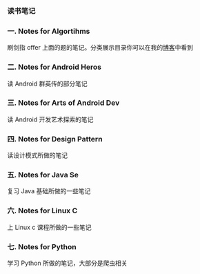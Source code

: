### 读书笔记

### 一. Notes for Algortihms

刷剑指 offer 上面的题的笔记。分类展示目录你可以在我的[博客](http://allenwu.itscoder.com/suanfa)中看到

### 二. Notes for Android Heros

读 Android 群英传的部分笔记

### 三. Notes for Arts of Android Dev

读 Android 开发艺术探索的笔记

### 四. Notes for Design Pattern

读设计模式所做的笔记

### 五. Notes for Java Se

复习 Java 基础所做的一些笔记

### 六. Notes for Linux C

上 Linux c 课程所做的一些笔记

### 七. Notes for Python 

学习 Python 所做的笔记，大部分是爬虫相关

 
